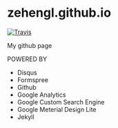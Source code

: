 # zehengl.github.io

[![Travis](https://img.shields.io/travis/zehengl/zehengl.github.io.svg)](zehengl.github.io)

My github page

POWERED BY

* Disqus
* Formspree
* Github
* Google Analytics
* Google Custom Search Engine
* Google Meterial Design Lite
* Jekyll
